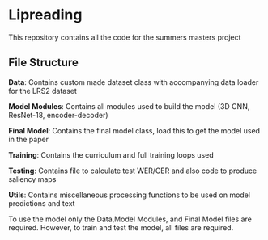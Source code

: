 # Lipreading
This repository contains all the code for the summers masters project
## File Structure

**Data**: Contains custom made dataset class with accompanying data loader for the LRS2 dataset

**Model Modules**: Contains all modules used to build the model (3D CNN, ResNet-18, encoder-decoder)

**Final Model**: Contains the final model class, load this to get the model used in the paper

**Training**: Contains the curriculum and full training loops used

**Testing**: Contains file to calculate test WER/CER and also code to produce saliency maps

**Utils**: Contains miscellaneous processing functions to be used on model predictions and text

To use the model only the Data,Model Modules, and Final Model files are required. However, to train and test the model, all files are required.
